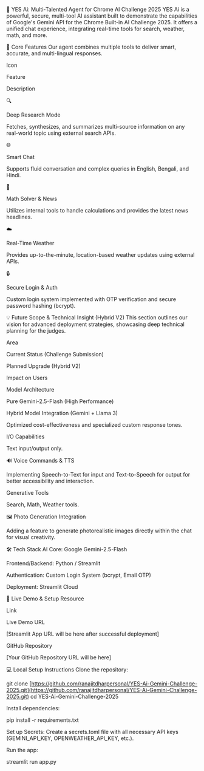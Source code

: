 🚀 YES Ai: Multi-Talented Agent for Chrome AI Challenge 2025
YES Ai is a powerful, secure, multi-tool AI assistant built to demonstrate the capabilities of Google's Gemini API for the Chrome Built-in AI Challenge 2025. It offers a unified chat experience, integrating real-time tools for search, weather, math, and more.

🌟 Core Features
Our agent combines multiple tools to deliver smart, accurate, and multi-lingual responses.

Icon

Feature

Description

🔍

Deep Research Mode

Fetches, synthesizes, and summarizes multi-source information on any real-world topic using external search APIs.

🌐

Smart Chat

Supports fluid conversation and complex queries in English, Bengali, and Hindi.

🧮

Math Solver & News

Utilizes internal tools to handle calculations and provides the latest news headlines.

☁️

Real-Time Weather

Provides up-to-the-minute, location-based weather updates using external APIs.

🔒

Secure Login & Auth

Custom login system implemented with OTP verification and secure password hashing (bcrypt).

💡 Future Scope & Technical Insight (Hybrid V2)
This section outlines our vision for advanced deployment strategies, showcasing deep technical planning for the judges.

Area

Current Status (Challenge Submission)

Planned Upgrade (Hybrid V2)

Impact on Users

Model Architecture

Pure Gemini-2.5-Flash (High Performance)

Hybrid Model Integration (Gemini + Llama 3)

Optimized cost-effectiveness and specialized custom response tones.

I/O Capabilities

Text input/output only.

🔊 Voice Commands & TTS

Implementing Speech-to-Text for input and Text-to-Speech for output for better accessibility and interaction.

Generative Tools

Search, Math, Weather tools.

🖼️ Photo Generation Integration

Adding a feature to generate photorealistic images directly within the chat for visual creativity.

🛠 Tech Stack
AI Core: Google Gemini-2.5-Flash

Frontend/Backend: Python / Streamlit

Authentication: Custom Login System (bcrypt, Email OTP)

Deployment: Streamlit Cloud

🔗 Live Demo & Setup
Resource

Link

Live Demo URL

[Streamlit App URL will be here after successful deployment]

GitHub Repository

[Your GitHub Repository URL will be here]

💻 Local Setup Instructions
Clone the repository:

git clone [https://github.com/ranajitdharpersonal/YES-Ai-Gemini-Challenge-2025.git](https://github.com/ranajitdharpersonal/YES-Ai-Gemini-Challenge-2025.git)
cd YES-Ai-Gemini-Challenge-2025

Install dependencies:

pip install -r requirements.txt

Set up Secrets: Create a secrets.toml file with all necessary API keys (GEMINI_API_KEY, OPENWEATHER_API_KEY, etc.).

Run the app:

streamlit run app.py
